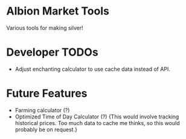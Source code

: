 # Albion Market Tools
Various tools for making silver!

# Developer TODOs
* Adjust enchanting calculator to use cache data instead of API.

# Future Features
* Farming calculator (?)
* Optimized Time of Day Calculator (?) {This would involve tracking historical prices. Too much data to cache me thinks, so this would probably be on request.}